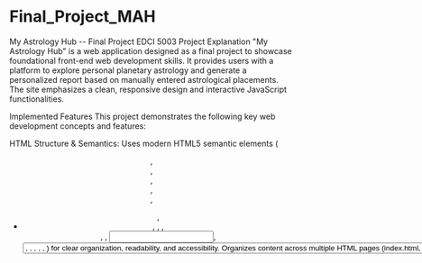 # Final_Project_MAH
My Astrology Hub -- Final Project EDCI 5003
Project Explanation
"My Astrology Hub" is a web application designed as a final project to showcase foundational front-end web development skills. It provides users with a platform to explore personal planetary astrology and generate a personalized report based on manually entered astrological placements. The site emphasizes a clean, responsive design and interactive JavaScript functionalities.

Implemented Features
This project demonstrates the following key web development concepts and features:

HTML Structure & Semantics:
Uses modern HTML5 semantic elements (<header>, <nav>, <main>, <section>, <footer>, <ul>, <li>, <a>, <img>, <form>, <label>, <input>, <select>, <option>, <blockquote>, <p>, <h3>, <h2>, <h1>) for clear organization, readability, and accessibility.

Organizes content across multiple HTML pages (index.html, manual-report.html, report.html, about.html, sun.html, moon.html, mercury.html, venus.html, mars.html, rising.html, attributions.html).

CSS Styling & Layout:

External CSS: All styling is managed in a single, external style.css file for consistent application across the entire site.

Flexbox: Utilized for flexible layouts, particularly for navigation and content grids on the landing page.

Responsive Design: Implements @media queries to ensure the site's layout and elements adapt gracefully to various screen sizes (desktops, tablets, and mobile devices).

Consistent Visual Styling: Applies a cohesive color palette, typography, and spacing for a clear and readable user interface.
JavaScript Functionality:

Functions, Arrays, Conditionals, Loops: JavaScript code is structured using functions (e.g., showCustomAlert, hideCustomAlert, validateAndSubmitManualForm, getInterpretation), processes data using arrays, and employs conditionals and loops for logic and validation.

Event Handling: Responds to user interactions, primarily form submissions (onsubmit) and button clicks (addEventListener).

DOM Manipulation: Dynamically updates page content (e.g., displaying report data on report.html, showing/hiding custom alert boxes) by selecting and modifying HTML elements.

Form Validation: Includes client-side JavaScript validation for all required fields in the manual report form, preventing submission of incomplete data and providing clear feedback via a custom alert box.

Data Usage (localStorage): Leverages localStorage to store user-entered planetary data from manual-report.html, allowing this data to be retrieved and displayed on report.html across page loads within the same browser session.

Project Requirements:

Functional HTML Form with JS Validation: The manual-report.html page features a complete form with robust JavaScript validation.

Working Navigation System: A consistent navigation bar is present on all main pages, allowing intuitive movement throughout the site.

Image Integration & Attribution: Images are integrated into relevant pages and properly attributed on a dedicated "Image Attributions" page, linked from the footer.
